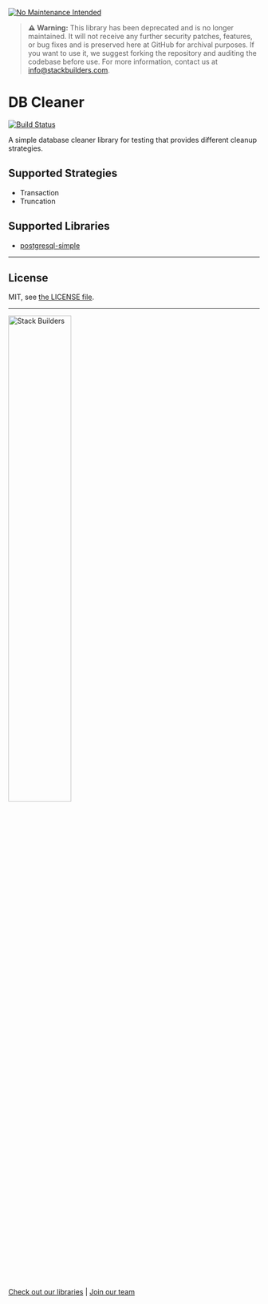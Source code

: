 [![No Maintenance Intended](http://unmaintained.tech/badge.svg)](http://unmaintained.tech/)

> **⚠️ Warning:** This library has been deprecated and is no longer maintained. It will not receive any further security patches, features, or bug fixes and is preserved here at GitHub for archival purposes. If you want to use it, we suggest forking the repository and auditing the codebase before use. For more information, contact us at info@stackbuilders.com.

# DB Cleaner

[![Build Status](https://travis-ci.org/stackbuilders/dbcleaner.svg?branch=master)](https://travis-ci.org/stackbuilders/dbcleaner)

A simple database cleaner library for testing that provides different cleanup strategies.

## Supported Strategies

* Transaction
* Truncation

## Supported Libraries

* [postgresql-simple](https://hackage.haskell.org/package/postgresql-simple)

---
## License

MIT, see [the LICENSE file](LICENSE).

---
<img src="https://cdn.stackbuilders.com/media/images/Sb-supports.original.png" alt="Stack Builders" width="50%"></img>  
[Check out our libraries](https://github.com/stackbuilders/) | [Join our team](https://www.stackbuilders.com/join-us/)
